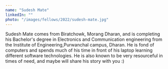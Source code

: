 ```yaml
---
name: "Sudesh Mate"
linkedIn: ""
photo: "/images/fellows/2022/sudesh-mate.jpg"
---
```


Sudesh Mate comes from Biratchowk, Morang Dharan, and is completing his Bachelor's degree in Electronics and Communication engineering from the Institute of Engineering,Purwanchal campus, Dharan. He is fond of computers and spends much of his time in front of his laptop learning different software technologies. He is also known to be very resourceful in times of need, and maybe will share his story with you :)
